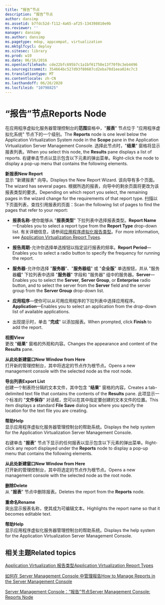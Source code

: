 ```yaml
---
title: “报告”节点
description: “报告”节点
author: dansimp
ms.assetid: b7fdc52d-f112-4a65-af25-134398810e9b
ms.reviewer: ''
manager: dansimp
ms.author: dansimp
ms.pagetype: mdop, appcompat, virtualization
ms.mktglfcycl: deploy
ms.sitesec: library
ms.prod: w10
ms.date: 06/16/2016
ms.openlocfilehash: cde22bfc695b7c1a1bf61750e13f70f0c3eb4496
ms.sourcegitcommit: 354664bc527d93f80687cd2eba70d1eea024c7c3
ms.translationtype: MT
ms.contentlocale: zh-CN
ms.lasthandoff: 06/26/2020
ms.locfileid: "10798825"
---
```

# <span data-ttu-id="59de6-103">“报告”节点</span><span class="sxs-lookup"><span data-stu-id="59de6-103">Reports Node</span></span>


<span data-ttu-id="59de6-104">在应用程序虚拟化服务器管理控制台的**范围**窗格中，"**报表**" 节点位于 "应用程序虚拟化系统" 节点下的一个级别。</span><span class="sxs-lookup"><span data-stu-id="59de6-104">The **Reports** node is one level below the Application Virtualization System node in the **Scope** pane in the Application Virtualization Server Management Console.</span></span> <span data-ttu-id="59de6-105">选择此节点时，"**结果**" 窗格将显示报表列表。</span><span class="sxs-lookup"><span data-stu-id="59de6-105">When you select this node, the **Results** pane displays a list of reports.</span></span> <span data-ttu-id="59de6-106">右键单击节点以显示包含以下元素的弹出菜单。</span><span class="sxs-lookup"><span data-stu-id="59de6-106">Right-click the node to display a pop-up menu that contains the following elements.</span></span>

<a href="" id="new-report"></a>**<span data-ttu-id="59de6-107">新报表</span><span class="sxs-lookup"><span data-stu-id="59de6-107">New Report</span></span>**  
<span data-ttu-id="59de6-108">显示 "新建报表" 向导。</span><span class="sxs-lookup"><span data-stu-id="59de6-108">Displays the New Report Wizard.</span></span> <span data-ttu-id="59de6-109">该向导有多个页面。</span><span class="sxs-lookup"><span data-stu-id="59de6-109">The wizard has several pages.</span></span> <span data-ttu-id="59de6-110">根据所选的报表，向导中的剩余页面将更改为该报表类型的要求。</span><span class="sxs-lookup"><span data-stu-id="59de6-110">Depending on which report you select, the remaining pages in the wizard change for the requirements of that report type.</span></span> <span data-ttu-id="59de6-111">扫描以下页面列表，查找引用报表的页面：</span><span class="sxs-lookup"><span data-stu-id="59de6-111">Scan the following list of pages to find the pages that refer to your report:</span></span>

-   <span data-ttu-id="59de6-112">**报表名称**-使你能够从 "**报表类型**" 下拉列表中选择报表类型。</span><span class="sxs-lookup"><span data-stu-id="59de6-112">**Report Name**—Enables you to select a report type from the **Report Type** drop-down list.</span></span> <span data-ttu-id="59de6-113">有关详细信息，请参阅[应用程序虚拟化报告类型](application-virtualization-report-types.md)。</span><span class="sxs-lookup"><span data-stu-id="59de6-113">For more information, see [Application Virtualization Report Types](application-virtualization-report-types.md).</span></span>

-   <span data-ttu-id="59de6-114">**报告周期**-允许你选择单选按钮以指定运行报表的频率。</span><span class="sxs-lookup"><span data-stu-id="59de6-114">**Report Period**—Enables you to select a radio button to specify the frequency for running the report.</span></span>

-   <span data-ttu-id="59de6-115">**服务器**-允许你选择 "**服务器**"、"**服务器组**" 或 "**企业版**" 单选按钮，并从 "服务器**组**" 下拉列表中选择 "**服务器**" 字段和 "服务器" 组中的服务器。</span><span class="sxs-lookup"><span data-stu-id="59de6-115">**Server**—Enables you to select the **Server**, **Server Group**, or **Enterprise** radio button, and to select the server from the **Server** field and the server group from the **Server Group** drop-down list.</span></span>

-   <span data-ttu-id="59de6-116">**应用程序**—使你可以从可用应用程序的下拉列表中选择应用程序。</span><span class="sxs-lookup"><span data-stu-id="59de6-116">**Application**—Enables you to select an application from the drop-down list of available applications.</span></span>

-   <span data-ttu-id="59de6-117">出现提示时，单击 "**完成**" 以添加报表。</span><span class="sxs-lookup"><span data-stu-id="59de6-117">When prompted, click **Finish** to add the report.</span></span>

<a href="" id="view"></a>**<span data-ttu-id="59de6-118">视图</span><span class="sxs-lookup"><span data-stu-id="59de6-118">View</span></span>**  
<span data-ttu-id="59de6-119">更改 "**结果**" 窗格的外观和内容。</span><span class="sxs-lookup"><span data-stu-id="59de6-119">Changes the appearance and content of the **Results** pane.</span></span>

<a href="" id="new-window-from-here"></a>**<span data-ttu-id="59de6-120">从此处新建窗口</span><span class="sxs-lookup"><span data-stu-id="59de6-120">New Window from Here</span></span>**  
<span data-ttu-id="59de6-121">打开新的管理控制台，其中将选定的节点作为根节点。</span><span class="sxs-lookup"><span data-stu-id="59de6-121">Opens a new management console with the selected node as the root node.</span></span>

<a href="" id="export-list"></a>**<span data-ttu-id="59de6-122">导出列表</span><span class="sxs-lookup"><span data-stu-id="59de6-122">Export List</span></span>**  
<span data-ttu-id="59de6-123">创建一个制表符分隔的文本文件，其中包含 "**结果**" 窗格的内容。</span><span class="sxs-lookup"><span data-stu-id="59de6-123">Creates a tab-delimited text file that contains the contents of the **Results** pane.</span></span> <span data-ttu-id="59de6-124">此项显示一个标准的 "**文件保存**" 对话框，您可以在其中指定要创建的文本文件的位置。</span><span class="sxs-lookup"><span data-stu-id="59de6-124">This item displays a standard **File Save** dialog box where you specify the location for the text file you are creating.</span></span>

<a href="" id="help"></a>**<span data-ttu-id="59de6-125">帮助</span><span class="sxs-lookup"><span data-stu-id="59de6-125">Help</span></span>**  
<span data-ttu-id="59de6-126">显示应用程序虚拟化服务器管理控制台的帮助系统。</span><span class="sxs-lookup"><span data-stu-id="59de6-126">Displays the help system for the Application Virtualization Server Management Console.</span></span>

<span data-ttu-id="59de6-127">右键单击 "**报表**" 节点下显示的任何报表以显示包含以下元素的弹出菜单。</span><span class="sxs-lookup"><span data-stu-id="59de6-127">Right-click any report displayed under the **Reports** node to display a pop-up menu that contains the following elements.</span></span>

<a href="" id="new-window-from-here"></a>**<span data-ttu-id="59de6-128">从此处新建窗口</span><span class="sxs-lookup"><span data-stu-id="59de6-128">New Window from Here</span></span>**  
<span data-ttu-id="59de6-129">打开新的管理控制台，其中将选定的节点作为根节点。</span><span class="sxs-lookup"><span data-stu-id="59de6-129">Opens a new management console with the selected node as the root node.</span></span>

<a href="" id="delete"></a>**<span data-ttu-id="59de6-130">删除</span><span class="sxs-lookup"><span data-stu-id="59de6-130">Delete</span></span>**  
<span data-ttu-id="59de6-131">从 "**报表**" 节点中删除报表。</span><span class="sxs-lookup"><span data-stu-id="59de6-131">Deletes the report from the **Reports** node.</span></span>

<a href="" id="rename"></a>**<span data-ttu-id="59de6-132">重命名</span><span class="sxs-lookup"><span data-stu-id="59de6-132">Rename</span></span>**  
<span data-ttu-id="59de6-133">突出显示报表名称，使其成为可编辑文本。</span><span class="sxs-lookup"><span data-stu-id="59de6-133">Highlights the report name so that it becomes editable text.</span></span>

<a href="" id="help"></a>**<span data-ttu-id="59de6-134">帮助</span><span class="sxs-lookup"><span data-stu-id="59de6-134">Help</span></span>**  
<span data-ttu-id="59de6-135">显示应用程序虚拟化服务器管理控制台的帮助系统。</span><span class="sxs-lookup"><span data-stu-id="59de6-135">Displays the help system for the Application Virtualization Server Management Console.</span></span>

## <span data-ttu-id="59de6-136">相关主题</span><span class="sxs-lookup"><span data-stu-id="59de6-136">Related topics</span></span>


[<span data-ttu-id="59de6-137">Application Virtualization 报告类型</span><span class="sxs-lookup"><span data-stu-id="59de6-137">Application Virtualization Report Types</span></span>](application-virtualization-report-types.md)

[<span data-ttu-id="59de6-138">如何在 Server Management Console 中管理报告</span><span class="sxs-lookup"><span data-stu-id="59de6-138">How to Manage Reports in the Server Management Console</span></span>](how-to-manage-reports-in-the-server-management-console.md)

[<span data-ttu-id="59de6-139">Server Management Console：“报告”节点</span><span class="sxs-lookup"><span data-stu-id="59de6-139">Server Management Console: Reports Node</span></span>](server-management-console-reports-node.md)

 

 





